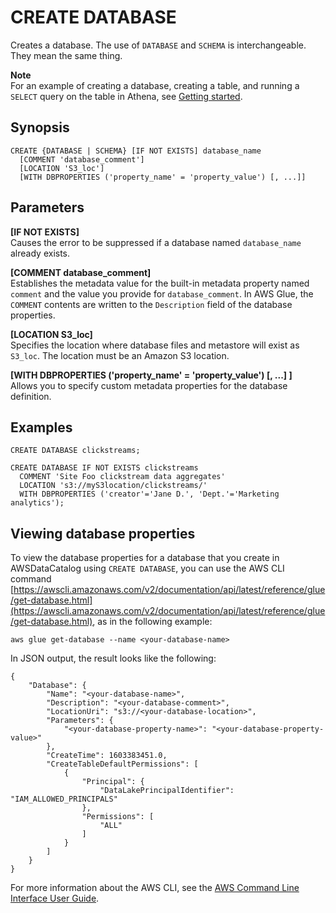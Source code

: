 # CREATE DATABASE<a name="create-database"></a>

Creates a database\. The use of `DATABASE` and `SCHEMA` is interchangeable\. They mean the same thing\.

**Note**  
For an example of creating a database, creating a table, and running a `SELECT` query on the table in Athena, see [Getting started](getting-started.md)\.

## Synopsis<a name="synopsis"></a>

```
CREATE {DATABASE | SCHEMA} [IF NOT EXISTS] database_name
  [COMMENT 'database_comment']
  [LOCATION 'S3_loc']
  [WITH DBPROPERTIES ('property_name' = 'property_value') [, ...]]
```

## Parameters<a name="parameters"></a>

**\[IF NOT EXISTS\]**  
Causes the error to be suppressed if a database named `database_name` already exists\.

**\[COMMENT database\_comment\]**  
Establishes the metadata value for the built\-in metadata property named `comment` and the value you provide for `database_comment`\. In AWS Glue, the `COMMENT` contents are written to the `Description` field of the database properties\.

**\[LOCATION S3\_loc\]**  
Specifies the location where database files and metastore will exist as `S3_loc`\. The location must be an Amazon S3 location\.

**\[WITH DBPROPERTIES \('property\_name' = 'property\_value'\) \[, \.\.\.\] \]**  
Allows you to specify custom metadata properties for the database definition\.

## Examples<a name="examples"></a>

```
CREATE DATABASE clickstreams;
```

```
CREATE DATABASE IF NOT EXISTS clickstreams
  COMMENT 'Site Foo clickstream data aggregates'
  LOCATION 's3://myS3location/clickstreams/'
  WITH DBPROPERTIES ('creator'='Jane D.', 'Dept.'='Marketing analytics');
```

## Viewing database properties<a name="create-database-viewing-properties"></a>

To view the database properties for a database that you create in AWSDataCatalog using `CREATE DATABASE`, you can use the AWS CLI command [https://awscli.amazonaws.com/v2/documentation/api/latest/reference/glue/get-database.html](https://awscli.amazonaws.com/v2/documentation/api/latest/reference/glue/get-database.html), as in the following example:

```
aws glue get-database --name <your-database-name>
```

In JSON output, the result looks like the following:

```
{
    "Database": {
        "Name": "<your-database-name>",
        "Description": "<your-database-comment>",
        "LocationUri": "s3://<your-database-location>",
        "Parameters": {
            "<your-database-property-name>": "<your-database-property-value>"
        },
        "CreateTime": 1603383451.0,
        "CreateTableDefaultPermissions": [
            {
                "Principal": {
                    "DataLakePrincipalIdentifier": "IAM_ALLOWED_PRINCIPALS"
                },
                "Permissions": [
                    "ALL"
                ]
            }
        ]
    }
}
```

For more information about the AWS CLI, see the [AWS Command Line Interface User Guide](https://docs.aws.amazon.com/cli/latest/userguide/)\.
